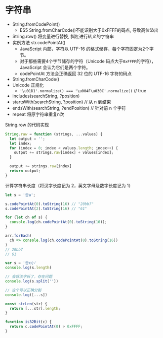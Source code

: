 # 字符串

- String.fromCodePoint()
  - ES5 String.fromCharCode()不能识别大于0xFFFF的码点, 导致高位溢出
- String.row() 将变量进行替换, 斜杠进行转义的字符串
- 实例方法 str.codePointAt()
  - JavaScript 内部，字符以 UTF-16 的格式储存，每个字符固定为2个字节。
  - 对于那些需要4个字节储存的字符（Unicode 码点大于`0xFFFF`的字符），JavaScript 会认为它们是两个字符。
  - codePointAt 方法会正确返回 32 位的 UTF-16 字符的码点
- String.fromCharCode()
- Unicode 正规化
  - `'\u01D1'.normalize() === '\u004F\u030C'.normalize()` // true
- includes(searchString, ?position)
- startsWith(searchString, ?position)   // 从 n 到结束
- endsWith(searchString, ?endPosition)  // 针对前 n 个字符
- repeat 将原字符串重复n次

String.row 的代码实现

```js
String.raw = function (strings, ...values) {
  let output = '';
  let index;
  for (index = 0; index < values.length; index++) {
    output += strings.raw[index] + values[index];
  }

  output += strings.raw[index]
  return output;
}
```

计算字符串长度（将汉字长度记为 2，英文字母及数字长度记为 1）

```js
let s = '𠮷a';

s.codePointAt(0).toString(16) // "20bb7"
s.codePointAt(2).toString(16) // "61"

for (let ch of s) {
  console.log(ch.codePointAt(0).toString(16));
}

arr.forEach(
  ch => console.log(ch.codePointAt(0).toString(16))
)
// 20bb7
// 61
```

```js
var s = '𠮷c小'
console.log(s.length)

// 会将汉字拆了，存在问题
console.log(s.split(''))

// 这个可以正确分割
console.log([...s])

const strLen(str) {
  return [...str].length;
}

function is32Bit(c) {
  return c.codePointAt(0) > 0xFFFF;
}
```
